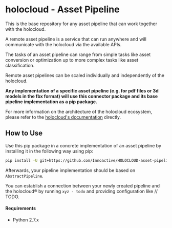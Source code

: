 # holocloud - Asset Pipeline

This is the base repository for any asset pipeline that can work together with the holocloud.

A remote asset pipeline is a service that can run anywhere and will communicate with the holocloud
via the available APIs.

The tasks of an asset pipeline can range from simple tasks like asset conversion or optimization up
to more complex tasks like asset classification.

Remote asset pipelines can be scaled individually and independently of the holocloud.

**Any implementation of a specific asset pipeline (e.g. for pdf files or 3d models in the fbx format) 
will use this connector package and its base pipeline implementation as a pip package.**

For more information on the architecture of the holocloud ecosystem, please refer to the [holocloud's
documentation](https://github.com/Innoactive/HOLOCLOUD-backend) directly.

## How to Use

Use this pip package in a concrete implementation of an asset pipeline by installing it in the following way using pip:

```bash
pip install -U git+https://github.com/Innoactive/HOLOCLOUD-asset-pipeline-connector@0.1.0
```

Afterwards, your pipeline implementation should be based on `AbstractPipeline`. 

You can establish a connection between your newly created pipeline and the holocloud® by running
`xyz - todo` and providing configuration like // TODO.

#### Requirements

- Python 2.7.x
